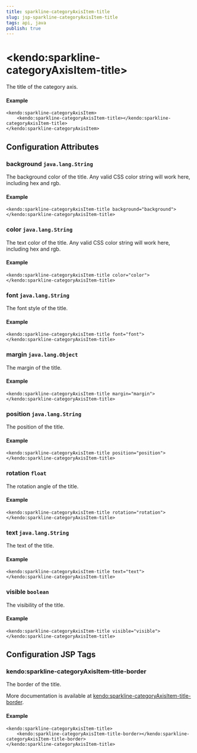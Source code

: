```yaml
---
title: sparkline-categoryAxisItem-title
slug: jsp-sparkline-categoryAxisItem-title
tags: api, java
publish: true
---
```


# \<kendo:sparkline-categoryAxisItem-title\>

The title of the category axis.

#### Example
    <kendo:sparkline-categoryAxisItem>
        <kendo:sparkline-categoryAxisItem-title></kendo:sparkline-categoryAxisItem-title>
    </kendo:sparkline-categoryAxisItem>

## Configuration Attributes

### background `java.lang.String`

The background color of the title. Any valid CSS color string will work here, including
hex and rgb.

#### Example
    <kendo:sparkline-categoryAxisItem-title background="background">
    </kendo:sparkline-categoryAxisItem-title>

### color `java.lang.String`

The text color of the title. Any valid CSS color string will work here, including hex and rgb.

#### Example
    <kendo:sparkline-categoryAxisItem-title color="color">
    </kendo:sparkline-categoryAxisItem-title>

### font `java.lang.String`

The font style of the title.

#### Example
    <kendo:sparkline-categoryAxisItem-title font="font">
    </kendo:sparkline-categoryAxisItem-title>

### margin `java.lang.Object`

The margin of the title.

#### Example
    <kendo:sparkline-categoryAxisItem-title margin="margin">
    </kendo:sparkline-categoryAxisItem-title>

### position `java.lang.String`

The position of the title.

#### Example
    <kendo:sparkline-categoryAxisItem-title position="position">
    </kendo:sparkline-categoryAxisItem-title>

### rotation `float`

The rotation angle of the title.

#### Example
    <kendo:sparkline-categoryAxisItem-title rotation="rotation">
    </kendo:sparkline-categoryAxisItem-title>

### text `java.lang.String`

The text of the title.

#### Example
    <kendo:sparkline-categoryAxisItem-title text="text">
    </kendo:sparkline-categoryAxisItem-title>

### visible `boolean`

The visibility of the title.

#### Example
    <kendo:sparkline-categoryAxisItem-title visible="visible">
    </kendo:sparkline-categoryAxisItem-title>


##  Configuration JSP Tags

### kendo:sparkline-categoryAxisItem-title-border

The border of the title.

More documentation is available at [kendo:sparkline-categoryAxisItem-title-border](sparkline/categoryaxisitem-title-border).

#### Example

    <kendo:sparkline-categoryAxisItem-title>
        <kendo:sparkline-categoryAxisItem-title-border></kendo:sparkline-categoryAxisItem-title-border>
    </kendo:sparkline-categoryAxisItem-title>

 
